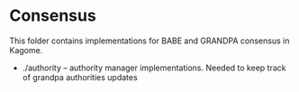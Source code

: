 # Consensus

This folder contains implementations for BABE and GRANDPA consensus in Kagome.

* ./authority – authority manager implementations. Needed to keep track of grandpa authorities updates